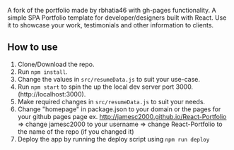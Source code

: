 A fork of the portfolio made by rbhatia46 with gh-pages functionality. A simple SPA Portfolio template for developer/designers built with React. Use it to showcase your work, testimonials and other information to clients.

## How to use
1. Clone/Download the repo.
2. Run  ``` npm install ```.
3. Change the values in ```src/resumeData.js``` to suit your use-case.
4. Run ```npm start``` to spin the up the local dev server port 3000.(http://localhost:3000).
5. Make required changes in ```src/resumeData.js``` to suit your needs.
6. Change "homepage" in package.json to your domain or the pages for your github pages page
  ex. http://jamesc2000.github.io/React-Portfolio
  => change jamesc2000 to your username
  => change React-Portfolio to the name of the repo (if you changed it)
7. Deploy the app by running the deploy script using ``` npm run deploy ```

